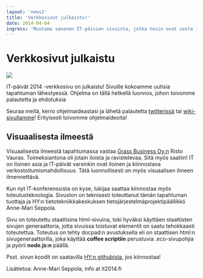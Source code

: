 ```yaml
---
layout: 'news2'
title: 'Verkkosivut julkaistu!'
date: 2014-04-04
ingress: 'Muutama sananen IT-päivien sivuista, jotka tosin ovat vasta ihan alustava versio. Halusin kuitenkin julkaista nämä jo nyt, jotta saan mahdollisimman paljon palautetta ohjelmasta, puhujista ja aiheista.'
---
```

Verkkosivut julkaistu
==========
<img class="nostokuva" src="../images/open_v01.png" >

IT-päivät 2014 -verkkosivu on julkaistu! Sivuille kokoamme uutisia tapahtuman lähestyessä. Ohjelma on tällä hetkellä  luonnos, johon toivomme palautetta ja ehdotuksia

Seuraa meitä, kerro ohjelmaideastasi ja lähetä palautetta [twitterissä](https://twitter.com/itp2014) tai [wiki-sivullamme](https://wiki.helsinki.fi/display/IT2014)! Erityisesti toivomme ohjelmaideoita!

## Visuaalisesta ilmeestä

Visuaalisesta ilmeestä tapahtumassa vastaa [Grass Business Oy:n](http://www.grass.fi/) Risto Vauras. Toimeksiantona oli jotain iloista ja  ravistelevaa. Sitä myös saatiin! IT on iloinen asia ja IT-päivät varsinkin ovat iloinen ja kiinnostava verkostoitumismahdollisuus. Tätä  luonnollisesti on myös visuaalisen ilmeen ilmennettävä.

Kun nyt IT-konferenssista on kyse, lukijaa saattaa kiinnostaa myös toteutusteknologia. Sivuston on teknisesti toteuttanut tämän tapahtuman tuottaja ja HY:n tietotekniikkakeskuksen tietojärjestelmäprojektipäällikkö Anne-Mari Seppola.

Sivu on toteutettu staattisina html-sivuina, toki hyväksi käyttäen staattisten sivujen generaattoria, jotta sivuissa toistuvat elementit on saatu tehokkaasti toteutettua. Toteutus on tehty docpad:n avustuksella eli  on staattisen html:n sivugeneraattorilla, joka käyttää **coffee scriptiin** perustuvia .eco-sivupohjia ja pyörii **node.js:n** päällä. 

Psst. sivun koodit on saatavilla [HY:n githubista](https://github.com/UniversityofHelsinki/itpn), jos kiinnostaa!

Lisätietoa: Anne-Mari Seppola, info at it2014.fi

